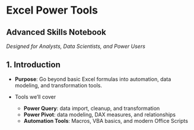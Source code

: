 # Excel Power Tools
## Advanced Skills Notebook

_Designed for Analysts, Data Scientists, and Power Users_


## 1. Introduction
- **Purpose**: Go beyond basic Excel formulas into automation, data modeling, and transformation tools.

- Tools we’ll cover

  - **Power Query**: data import, cleanup, and transformation
  - **Power Pivot**: data modeling, DAX measures, and relationships
  - **Automation Tools**: Macros, VBA basics, and modern Office Scripts

